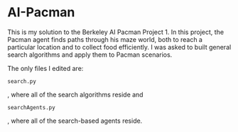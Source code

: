 # AI-Pacman
This is my solution to the Berkeley AI Pacman Project 1.
In this project, the Pacman agent finds paths through his maze world, both to reach a particular location and to collect food efficiently. I was asked to built general search algorithms and apply them to Pacman scenarios.

The only files I edited are:

    search.py	
, where all of the search algorithms reside and

    searchAgents.py	
, where all of the search-based agents reside.
